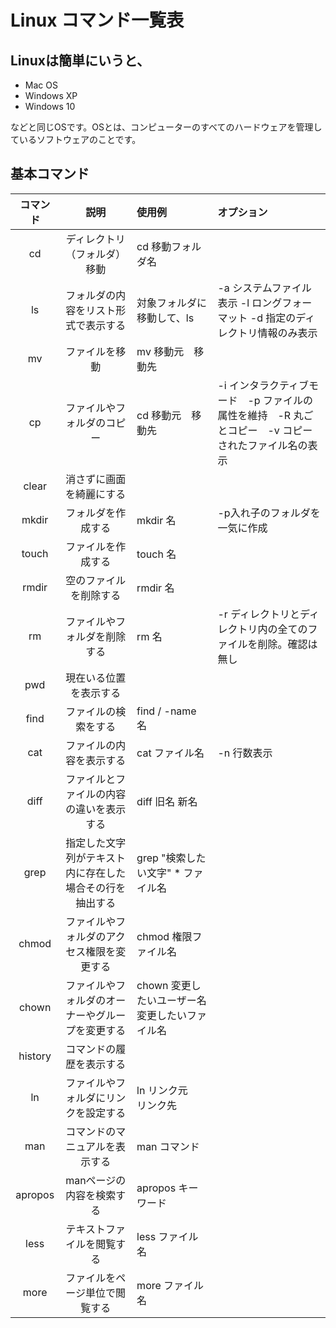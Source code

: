 # Linux コマンド一覧表

## Linuxは簡単にいうと、

* Mac OS
* Windows XP
* Windows 10

などと同じOSです。OSとは、コンピューターのすべてのハードウェアを管理しているソフトウェアのことです。

## 基本コマンド
|コマンド| 説明　|使用例　|オプション|
|:------:|:------:|:------|:----|
|cd | ディレクトリ（フォルダ）移動| cd 移動フォルダ名|
|ls | フォルダの内容をリスト形式で表示する| 対象フォルダに移動して、ls|-a システムファイル表示   -l ロングフォーマット  -d 指定のディレクトリ情報のみ表示|
|mv| ファイルを移動| mv 移動元　移動先|
|cp | ファイルやフォルダのコピー|cd 移動元　移動先|-i インタラクティブモード　-p ファイルの属性を維持　-R 丸ごとコピー　-v コピーされたファイル名の表示
|clear | 消さずに画面を綺麗にする | |
|mkdir| フォルダを作成する|mkdir 名|-p入れ子のフォルダを一気に作成|
|touch| ファイルを作成する|touch 名|
|rmdir|空のファイルを削除する |rmdir 名|
|rm|ファイルやフォルダを削除する|rm 名|-r ディレクトリとディレクトリ内の全てのファイルを削除。確認は無し
|pwd|現在いる位置を表示する ||
|find|ファイルの検索をする|find / -name 名 |
|cat|ファイルの内容を表示する  |cat ファイル名 |-n 行数表示
|diff|ファイルとファイルの内容の違いを表示する |diff 旧名 新名  |
|grep|指定した文字列がテキスト内に存在した場合その行を抽出する|grep "検索したい文字" * ファイル名|
|chmod|ファイルやフォルダのアクセス権限を変更する|chmod 権限ファイル名|
|chown|ファイルやフォルダのオーナーやグループを変更する|chown 変更したいユーザー名 変更したいファイル名|
|history|コマンドの履歴を表示する||
|ln|ファイルやフォルダにリンクを設定する|ln リンク元　リンク先|
|man|コマンドのマニュアルを表示する|man コマンド|
|apropos|manページの内容を検索する|apropos キーワード|
|less|テキストファイルを閲覧する|less ファイル名|
|more|ファイルをページ単位で閲覧する|more ファイル名|


